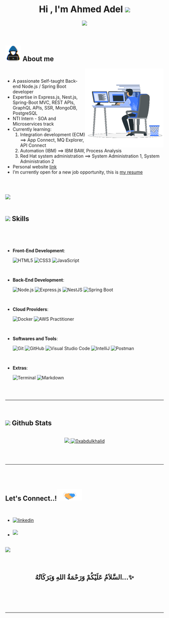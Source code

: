 
<h1 align="center"><b>Hi , I'm Ahmed Adel </b><img src="https://media.giphy.com/media/hvRJCLFzcasrR4ia7z/giphy.gif" width="35"></h1>
<!--  -->
<p align="center">
  <a href="https://github.com/DenverCoder1/readme-typing-svg"><img src="https://readme-typing-svg.herokuapp.com?font=Time+New+Roman&color=cyan&size=25&center=true&vCenter=true&width=600&height=100&lines=Ahmed+Adel+Mohamed..&hearts;++;Self-taught+Back-End+Developer,;Node.js+(Express.js,+NestJS),;Java+Spring+Boot,;SQL+and+NoSQL,;Active+Learner/Researcher..<3"></a>
</p>


<br>



	
## <picture><img src = "https://github.com/0xAbdulKhalid/0xAbdulKhalid/raw/main/assets/mdImages/about_me.gif" width = 50px></picture> **About me**

<picture> <img align="right" src="https://github.com/0xAbdulKhalid/0xAbdulKhalid/raw/main/assets/mdImages/Right_Side.gif" width = 250px></picture>

<br>

- A passionate Self-taught Back-end Node.js / Spring Boot developer
- Expertise in Express.js, Nest.js, Spring-Boot MVC, REST APIs, GraphQL APIs, SSR, MongoDB, PostgreSQL
- NTI Intern - SOA and Microservices track
- Currently learning:
   1) Integration development (ECM) ==> App Connect, MQ Explorer, API Connect
   1) Automation (IBM) ==> IBM BAW, Process Analysis
   1) Red Hat system administration ==> System Administration 1, System Administration 2
- Personal website [link](https://portfolio-adel.netlify.app/)
- I’m currently open for a new job opportunity, this is [my resume](https://portfolio-adel.netlify.app/static/media/Ahmed%20Adel%20Mohamed.9313cef975f1e15113bb.pdf)

<br><br>

<img src="https://user-images.githubusercontent.com/73097560/115834477-dbab4500-a447-11eb-908a-139a6edaec5c.gif"><br><br>

## <img src="https://media2.giphy.com/media/QssGEmpkyEOhBCb7e1/giphy.gif?cid=ecf05e47a0n3gi1bfqntqmob8g9aid1oyj2wr3ds3mg700bl&rid=giphy.gif" width ="25"><b> Skills</b>
<br>

<p align="center">

<br>   
    
- **Front-End Development**:

   ![HTML5](https://img.shields.io/badge/HTML5%20-%23E34F26.svg?style=for-the-badge&logo=html5&logoColor=white)
   ![CSS3](https://img.shields.io/badge/CSS%20-%231572B6.svg?style=for-the-badge&logo=css3&logoColor=white)
   ![JavaScript](https://img.shields.io/badge/JavaScript%20-%23F7DF1E.svg?style=for-the-badge&logo=javascript&logoColor=black)

<br>
    
- **Back-End Development**:

   ![Node.js](https://img.shields.io/badge/Node.js%20-%23E34F26.svg?style=for-the-badge&logo=node.js&logoColor=green&color=black)
   ![Express.js](https://img.shields.io/badge/Express.js%20-%231572B6.svg?style=for-the-badge&logo=express&logoColor=white&color=black)
   ![NestJS](https://img.shields.io/badge/NestJS%20-%23F7DF1E.svg?style=for-the-badge&logo=nestjs&logoColor=red&color=black)
   ![Spring Boot](https://img.shields.io/badge/Spring_Boot%20-%23F7DF1E.svg?style=for-the-badge&logo=springboot&logoColor=green&color=black)

<br>

- **Cloud Providers**:

    ![Docker](https://img.shields.io/badge/Docker-%23327FC7.svg?style=for-the-badge&logo=docker&logoColor=blue&color=%23eee)
    ![AWS Practitioner](https://img.shields.io/badge/AWS_Cloud_Practitioner-%23327FC7.svg?style=for-the-badge&logo=amazon&logoColor=black&color=white)
    
<br>

- **Softwares and Tools**:

    ![Git](https://img.shields.io/badge/git-%23F05033.svg?style=for-the-badge&logo=git&logoColor=white)
    ![GitHub](https://img.shields.io/badge/github-%23121011.svg?style=for-the-badge&logo=github&logoColor=white)
    ![Visual Studio Code](https://img.shields.io/badge/Visual%20Studio%20Code-0078d7.svg?style=for-the-badge&logo=visual-studio-code&logoColor=white)
    ![IntelliJ](https://img.shields.io/badge/IntelliJ-0078d7.svg?style=for-the-badge&logo=intellij-idea&logoColor=black&color=white)
    ![Postman](https://img.shields.io/badge/Postman-0078d7.svg?style=for-the-badge&logo=postman&logoColor=orange&color=white)

<br>

- **Extras**:

    ![Terminal](https://img.shields.io/badge/Terminal-%23054020?style=for-the-badge&logo=gnu-bash&logoColor=white)
    ![Markdown](https://img.shields.io/badge/markdown-%23000000.svg?style=for-the-badge&logo=markdown&logoColor=white)   


</p>

<br>
<br>

-----

<br>


## <img src="https://media.giphy.com/media/iY8CRBdQXODJSCERIr/giphy.gif" width="35"><b> Github Stats </b>
<br>

<div align="center">

<a href="https://github.com/AhmedElbailey/">
  <img src="https://github-readme-stats.vercel.app/api?username=AhmedElbailey&include_all_commits=true&count_private=true&show_icons=true&line_height=20&title_color=7A7ADB&icon_color=2234AE&text_color=D3D3D3&bg_color=0,000000,130F40" width="450"/>
  <img src="https://github-readme-stats.vercel.app/api/top-langs?username=AhmedElbailey&show_icons=true&locale=en&layout=compact&line_height=20&title_color=7A7ADB&icon_color=2234AE&text_color=D3D3D3&bg_color=0,000000,130F40" width="375"  alt="0xabdulkhalid"/>

</a>
</div>

<br>
<br>
<br>

-----

<br>
<br>

## <b> Let's Connect..!</b><img src="https://github.com/0xAbdulKhalid/0xAbdulKhalid/raw/main/assets/mdImages/handshake.gif" width ="80">
<br>
<div align='left'>

<ul>

<li>
<a href="https://www.linkedin.com/in/ahmed-adel-285077217/" target="_blank">
<img src="https://img.shields.io/badge/linkedin:  Ahmed_Elbialy-%2300acee.svg?color=405DE6&style=for-the-badge&logo=linkedin&logoColor=white" alt=linkedin style="margin-bottom: 5px;"/>
</a>
</li>

<br>

<li>
<a href="mailto:ahmedelbialy148@gmail.com" target="_blank">
<img src="https://img.shields.io/badge/gmail:  Ahmed_Elbialy-%23EA4335.svg?style=for-the-badge&logo=gmail&logoColor=white" t=mail style="margin-bottom: 5px;" />
</a>
</li>
	
</ul>
</div>

<br>
<img src="https://user-images.githubusercontent.com/73097560/115834477-dbab4500-a447-11eb-908a-139a6edaec5c.gif">
<br>
<br>
<br>

<div align='center'>

## <b>السَّلاَمُ عَلَيْكُمْ وَرَحْمَةُ اللهِ وَبَرَكَاتُهُ...✨</b>

</div>
<br>
<br>
<br>
<br>

---
